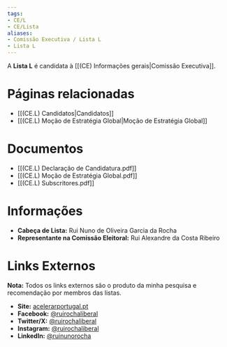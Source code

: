 ```yaml
---
tags:
- CE/L
- CE/Lista
aliases:
- Comissão Executiva / Lista L
- Lista L
---
```

A **Lista L** é candidata à [[(CE) Informações gerais|Comissão Executiva]].

# Páginas relacionadas

- [[(CE.L) Candidatos|Candidatos]]
- [[(CE.L) Moção de Estratégia Global|Moção de Estratégia Global]]

# Documentos

- [[(CE.L) Declaração de Candidatura.pdf]]
- [[(CE.L) Moção de Estratégia Global.pdf]]
- [[(CE.L) Subscritores.pdf]]

# Informações

- **Cabeça de Lista:** Rui Nuno de Oliveira Garcia da Rocha
- **Representante na Comissão Eleitoral:** Rui Alexandre da Costa Ribeiro

# Links Externos

**Nota:** Todos os links externos são o produto da minha pesquisa e recomendação por membros das listas.

- **Site:** [acelerarportugal.pt](https://acelerarportugal.pt/)
- **Facebook:** [@ruirochaliberal](https://www.facebook.com/ruirochaliberal/)
- **Twitter/X:** [@ruirochaliberal](https://x.com/ruirochaliberal)
- **Instagram:** [@ruirochaliberal](https://www.instagram.com/ruirochaliberal/)
- **LinkedIn:** [@ruinunorocha](https://www.linkedin.com/in/ruinunorocha/)
